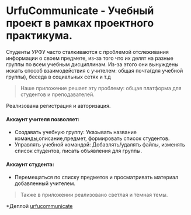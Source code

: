 # UrfuCommunicate - Учебный проект в рамках проектного практикума.

Студенты УРФУ часто сталкиваются с проблемой отслеживания информации о своем предмете, из-за того что их делят на разные группы по всем учебным дисциплинам. Из-за этого они вынуждены искать способ взаимодействия с учителем: общая почта(для учебной группы), беседа в социальных сетях и т.д

> Наше приложение решает эту проблему: общая платформа для студентов и преподавателей.

Реализована регистрация и авторизация. 

#### Аккаунт учителя позволяет: 
+ Создавать учебную группу: Указывать название команды,описание,предмет, формировать список студентов.
+ Управлять учебной командой: Добавлять/удалять файлы, изменять список студентов, писать объявления для группы.

#### Аккаунт студента: 
+ Перемещаться по списку предметов и просматривать материал добавленный учителем.

> Также в приложении реализовано светлая и темная темы.

*Деплой
[urfucommunicate](https://urfucomma.herokuapp.com)



